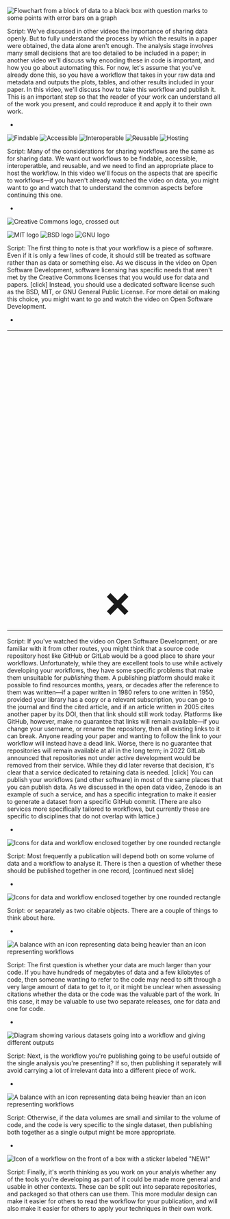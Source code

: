 ![Flowchart from a block of data to a black box with question marks to some points with error bars on a graph](./images/black-box.svg) <!-- .element width="1200px" -->

Script:
We've discussed in other videos the importance of sharing data openly. But to fully understand the process by which the results in a paper were obtained, the data alone aren't enough. The analysis stage involves many small decisions that are too detailed to be included in a paper; in another video we'll discuss why encoding these in code is important, and how you go about automating this. For now, let's assume that you've already done this, so you have a workflow that takes in your raw data and metadata and outputs the plots, tables, and other results included in your paper. In this video, we'll discuss how to take this workflow and publish it. This is an important step so that the reader of your work can understand all of the work you present, and could reproduce it and apply it to their own work.

-

![Findable](./images/findable.svg) <!-- .element height="150px" style="margin: 50px" --> ![Accessible](./images/accessible.svg) <!-- .element height="150px" style="margin: 50px" --> ![Interoperable](./images/interoperable.svg) <!-- .element height="150px" style="margin: 50px" --> ![Reusable](./images/reusable.svg) <!-- .element height="150px" style="margin: 50px" --> ![Hosting](./images/home.svg) <!-- .element height="150px" style="margin: 50px" -->

Script:
Many of the considerations for sharing workflows are the same as for sharing data. We want out workflows to be findable, accessible, interoperatble, and reusable, and we need to find an appropriate place to host the workflow. In this video we'll focus on the aspects that are specific to workflows&mdash;if you haven't already watched the video on data, you might want to go and watch that to understand the common aspects before continuing this one.

-

![Creative Commons logo, crossed out](./images/no-cc.svg) <!-- .element width="600px" -->

<div class="fragment">

![MIT logo](./images/mit.svg) <!-- .element height="150px" style="margin: 75px" --> ![BSD logo](./images/bsd.svg) <!-- .element height="150px" style="margin: 75px" --> ![GNU logo](./images/gnu.svg) <!-- .element height="150px" style="margin: 75px" -->

<!-- GNU logo is CC BY-SA 2.0 Aurelio A Heckert -->

</div>

Script:
The first thing to note is that your workflow is a piece of software. Even if it is only a few lines of code, it should still be treated as software rather than as data or something else. As we discuss in the video on Open Software Development, software licensing has specific needs that aren't met by the Creative Commons licenses that you would use for data and papers. [click] Instead, you should use a dedicated software license such as the BSD, MIT, or GNU General Public License. For more detail on making this choice, you might want to go and watch the video on Open Software Development.

-

<table><tr><th style="text-align: center; padding-bottom: 80px;"><img src="./images/github.svg" width="500px" style="transform: scale(5);" alt="GitHub logo"></td><th style="text-align: center;"><img src="./images/gitlab.svg" width="500px" style="transform: scale(5);" alt="GitLab logo"></td><th style="text-align: center;"><img src="./images/zenodo.svg" width="500px" style="transform:scale(2.5);" alt="Zenodo logo" class="fragment" data-fragment-index="2"></td></tr>
<tr style="font-size: 72px; text-align: center;"><td style="text-align: center;">❌</td><td style="text-align: center;">❌</td><td style="text-align: center;" class="fragment" data-fragment-index="2">✅</td></tr></table>

Script:
If you've watched the video on Open Software Development, or are familiar with it from other routes, you might think that a source code repository host like GitHub or GitLab would be a good place to share your workflows. Unfortunately, while they are excellent tools to use while actively developing your workflows, they have some specific problems that make them unsuitable for _publishing_ them. A publishing platform should make it possible to find resources months, years, or decades after the reference to them was written&mdash;if a paper written in 1980 refers to one written in 1950, provided your library has a copy or a relevant subscription, you can go to the journal and find the cited article, and if an article written in 2005 cites another paper by its DOI, then that link should still work today. Platforms like GitHub, however, make no guarantee that links will remain available&mdash;if you change your username, or rename the repository, then all existing links to it can break. Anyone reading your paper and wanting to follow the link to your workflow will instead have a dead link. Worse, there is no guarantee that repositories will remain available at all in the long term; in 2022 GitLab announced that repositories not under active development would be removed from their service. While they did later reverse that decision, it's clear that a service dedicated to retaining data is needed. [click] You can publish your workflows (and other software) in most of the same places that you can publish data. As we discussed in the open data video, Zenodo is an example of such a service, and has a specific integration to make it easier to generate a dataset from a specific GitHub commit. (There are also services more specifically tailored to workflows, but currently these are specific to disciplines that do not overlap with lattice.)

-

<!-- .element data-transition="slide-in fade-out" -->

![Icons for data and workflow enclosed together by one rounded rectangle](./images/data-workflow-together.svg) <!-- .element width="800px" --> 

Script:
Most frequently a publication will depend both on some volume of data and a workflow to analyse it. There is then a question of whether these should be published together in one record, [continued next slide]

-

<!-- .element data-transition="fade-in slide-out" -->

![Icons for data and workflow enclosed together by one rounded rectangle](./images/data-workflow-separate.svg) <!-- .element width="800px" --> 

Script:
or separately as two citable objects. There are a couple of things to think about here.

-

![A balance with an icon representing data being heavier than an icon representing workflows](./images/balance-of-data.svg) <!-- .element height="500px" -->

Script:
The first question is whether your data are much larger than your code. If you have hundreds of megabytes of data and a few kilobytes of code, then someone wanting to refer to the code may need to sift through a very large amount of data to get to it, or it might be unclear when assessing citations whether the data or the code was the valuable part of the work. In this case, it may be valuable to use two separate releases, one for data and one for code.

-

![Diagram showing various datasets going into a workflow and giving different outputs](./images/generalisable.svg) <!-- .element height="500px" -->

Script:
Next, is the workflow you're publishing going to be useful outside of the single analysis you're presenting? If so, then publishing it separately will avoid carrying a lot of irrelevant data into a different piece of work.

-

![A balance with an icon representing data being heavier than an icon representing workflows](./images/balanced-and-coupled.svg) <!-- .element height="500px" -->

Script:
Otherwise, if the data volumes are small and similar to the volume of code, and the code is very specific to the single dataset, then publishing both together as a single output might be more appropriate.

-

![Icon of a workflow on the front of a box with a sticker labeled "NEW!"](./images/package.svg) <!-- .element height="500px" -->

Script:
Finally, it's worth thinking as you work on your analyis whether any of the tools you're developing as part of it could be made more general and usable in other contexts. These can be split out into separate repositories, and packaged so that others can use them. This more modular design can make it easier for others to read the workflow for your publication, and will also make it easier for others to apply your techniques in their own work.
